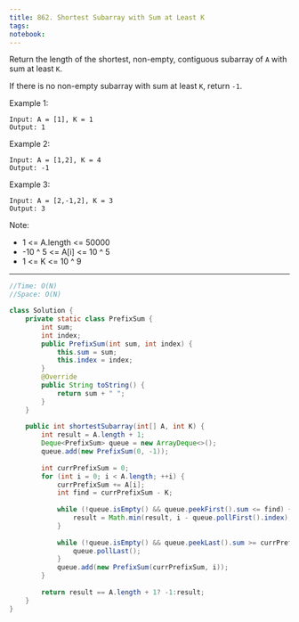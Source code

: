 ```yaml
---
title: 862. Shortest Subarray with Sum at Least K
tags: 
notebook: 
---
```


Return the length of the shortest, non-empty, contiguous subarray of `A` with sum at least `K`.

If there is no non-empty subarray with sum at least `K`, return `-1`.

Example 1:
```
Input: A = [1], K = 1
Output: 1
```
Example 2:
```
Input: A = [1,2], K = 4
Output: -1
````
Example 3:
```
Input: A = [2,-1,2], K = 3
Output: 3
```` 

Note:

- 1 <= A.length <= 50000
- -10 ^ 5 <= A[i] <= 10 ^ 5
- 1 <= K <= 10 ^ 9

----------

```Java
//Time: O(N)
//Space: O(N)

class Solution {
    private static class PrefixSum {
        int sum;
        int index;
        public PrefixSum(int sum, int index) {
            this.sum = sum;
            this.index = index;
        }
		@Override
		public String toString() {
			return sum + " ";
		}
    }
    
    public int shortestSubarray(int[] A, int K) {
        int result = A.length + 1;
        Deque<PrefixSum> queue = new ArrayDeque<>();
        queue.add(new PrefixSum(0, -1));
        
        int currPrefixSum = 0;
        for (int i = 0; i < A.length; ++i) {
        	currPrefixSum += A[i];
            int find = currPrefixSum - K;
            
            while (!queue.isEmpty() && queue.peekFirst().sum <= find) {
                result = Math.min(result, i - queue.pollFirst().index);
            }
            
            while (!queue.isEmpty() && queue.peekLast().sum >= currPrefixSum) {
                queue.pollLast();
            }
            queue.add(new PrefixSum(currPrefixSum, i));
        }
        
        return result == A.length + 1? -1:result;
    }
}
```